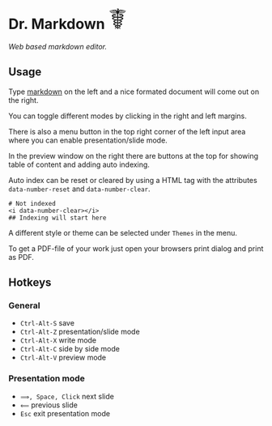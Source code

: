 Dr. Markdown <b style="font-size:2em; font-weight: lighter; line-height: 0.5em; display:inline-block;">☤</b>
============

*Web based markdown editor.*

Usage
-----

Type [markdown](http://daringfireball.net/projects/markdown/) on the left and
a nice formated document will come out on the right.

You can toggle different modes by clicking in the right and left margins.

There is also a menu button in the top right corner of the left input area
where you can enable presentation/slide mode.

In the preview window on the right there are buttons at the top for showing
table of content and adding auto indexing.

Auto index can be reset or cleared by using a HTML tag with the attributes
`data-number-reset` and `data-number-clear`.

    # Not indexed
    <i data-number-clear></i>
    ## Indexing will start here

A different style or theme can be selected under `Themes` in the menu.

To get a PDF-file of your work just open your browsers print dialog and print
as PDF.

Hotkeys
-------

### General

+ `Ctrl-Alt-S` save
+ `Ctrl-Alt-Z` presentation/slide mode
+ `Ctrl-Alt-X` write mode
+ `Ctrl-Alt-C` side by side mode
+ `Ctrl-Alt-V` preview mode

### Presentation mode

+ `⟹, Space, Click` next slide
+ `⟸` previous slide
+ `Esc` exit presentation mode
